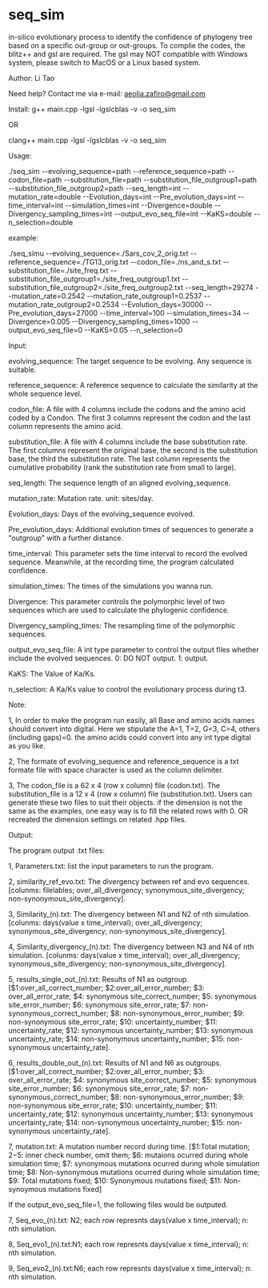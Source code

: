 # seq_sim

in-silico evolutionary process to identify the confidence of phylogeny tree based on a specific out-group or out-groups. 
To complie the codes, the blitz++ and gsl are required. The gsl may NOT compatible with Windows system, please switch to MacOS or a Linux based system.

Author: Li Tao

Need help? Contact me via e-mail: aeolia.zafiro@gmail.com

Install:
g++ main.cpp -lgsl -lgslcblas -v -o seq_sim

OR

clang++ main.cpp -lgsl -lgslcblas -v -o seq_sim

Usage:

./seq_sim --evolving_sequence=path --reference_sequence=path --codon_file=path --substitution_file=path --substitution_file_outgroup1=path --substitution_file_outgroup2=path --seq_length=int --mutation_rate=double --Evolution_days=int --Pre_evolution_days=int --time_interval=int --simulation_times=int --Divergence=double --Divergency_sampling_times=int --output_evo_seq_file=int --KaKS=double --n_selection=double

example:

./seq_simu --evolving_sequence=./Sars_cov_2_orig.txt --reference_sequence=./TG13_orig.txt --codon_file=./ns_and_s.txt --substitution_file=./site_freq.txt --substitution_file_outgroup1=./site_freq_outgroup1.txt --substitution_file_outgroup2=./site_freq_outgroup2.txt --seq_length=29274 --mutation_rate=0.2542 --mutation_rate_outgroup1=0.2537 --mutation_rate_outgroup2=0.2534 --Evolution_days=30000 --Pre_evolution_days=27000 --time_interval=100 --simulation_times=34 --Divergence=0.005 --Divergency_sampling_times=1000 --output_evo_seq_file=0 --KaKS=0.05 --n_selection=0
  
  Input:
  
  evolving_sequence: The target sequence to be evolving. Any sequence is suitable. 
  
  reference_sequence: A reference sequence to calculate the similarity at the whole sequence level.
  
  codon_file: A file with 4 columns include the codons and the amino acid coded by a Condon. The first 3 columns represent the codon and the last column represents the amino acid.
  
  substitution_file: A file with 4 columns include the base substitution rate.  The first columns represent the original base, the second is the substitution base, the third the substitution rate. The last column represents the cumulative probability (rank the substitution rate from small to large). 

  seq_length: The sequence length of an aligned evolving_sequence.
  
  mutation_rate: Mutation rate. unit: sites/day.
  
  Evolution_days: Days of the evolving_sequence evolved.
  
  Pre_evolution_days: Additional evolution times of sequences to generate a "outgroup" with a further distance.
  
  time_interval: This parameter sets the time interval to record the evolved sequence. Meanwhile, at the recording time, the program calculated confidence.
  
  simulation_times: The times of the simulations you wanna run.
  
  Divergence: This parameter controls the polymorphic level of two sequences which are used to calculate the phylogenic confidence.
  
  Divergency_sampling_times: The resampling time of the polymorphic sequences.
  
  output_evo_seq_file: A int type parameter to control the output files whether include the evolved sequences. 0: DO NOT output. 1: output.
  
  KaKS: The Value of Ka/Ks.
  
  n_selection: A Ka/Ks value to control the evolutionary process during t3.
    
  Note:
  
  1, In order to make the program run easily, all Base and amino acids names should convert into digital. Here we stipulate the A=1, T=2, G=3, C=4, others (including gaps)=0. the amino acids could convert into any int type digital as you like.
  
  2, The formate of evolving_sequence and reference_sequence is a txt formate file with space character is used as the column delimiter.
  
  3, The codon_file is a 62 x 4 (row x column) file (codon.txt). The substitution_file is a 12 x 4 (row x column) file (substitution.txt). Users can generate these two files to suit their objects. if the dimension is not the same as the examples, one easy way is to fill the related rows with 0. OR recreated the dimension settings on related .hpp files.
        
  Output:
  
  The program output .txt files:
  
  1, Parameters.txt: list the input parameters to run the program.
  
  
  2, similarity_ref_evo.txt: The divergency between ref and evo sequences. [colunms: filelables; over_all_divergency; synonymous_site_divergency; non-synonymous_site_divergency].
  
  
  3, Similarity_(n).txt: The divergency between N1 and N2 of nth simulation. [colunms: days(value x time_interval); over_all_divergency; synonymous_site_divergency; non-synonymous_site_divergency].
  
  
  4, Similarity_divergency_(n).txt: The divergency between N3 and N4 of nth simulation. [colunms: days(value x time_interval); over_all_divergency; synonymous_site_divergency; non-synonymous_site_divergency].
  
  
  5, results_single_out_(n).txt: Results of N1 as outgroup. [$1:over_all_correct_number; $2:over_all_error_number; $3: over_all_error_rate; $4: synonymous site_correct_number; $5: synonymous site_error_number; $6: synonymous site_error_rate; $7: non-synonymous_correct_number; $8: non-synonymous_error_number; $9: non-synonymous site_error_rate; $10: uncertainty_number; $11: uncertainty_rate; $12: synonymous uncertainty_number; $13: synonymous uncertainty_rate; $14: non-synonymous uncertainty_number; $15: non-synonymous uncertainty_rate].
  
  
  6, results_double_out_(n).txt: Results of N1 and N6 as outgroups. [$1:over_all_correct_number; $2:over_all_error_number; $3: over_all_error_rate; $4: synonymous site_correct_number; $5: synonymous site_error_number; $6: synonymous site_error_rate; $7: non-synonymous_correct_number; $8: non-synonymous_error_number; $9: non-synonymous site_error_rate; $10: uncertainty_number; $11: uncertainty_rate; $12: synonymous uncertainty_number; $13: synonymous uncertainty_rate; $14: non-synonymous uncertainty_number; $15: non-synonymous uncertainty_rate].
  
  
   7, mutation.txt: A mutation number record during time. [$1:Total mutation; $2-$5: inner check number, omit them; $6: mutaions ocurred during whole simulation time; $7: synonymous mutations ocurred during whole simulation time; $8: Non-synonymous mutations ocurred during whole simulation time; $9: Total mutations fixed; $10: Synonymous mutations fixed; $11: Non-synoymous mutations fixed]
   
  
  If the output_evo_seq_file=1, the following files would be outputed.
  
  7, Seq_evo_(n).txt: N2; each row represnts days(value x time_interval); n: nth simulation.
  
  8, Seq_evo1_(n).txt:N1; each row represnts days(value x time_interval); n: nth simulation.
  
  9, Seq_evo2_(n).txt:N6; each row represnts days(value x time_interval); n: nth simulation.
  
  
  
  
  
  
